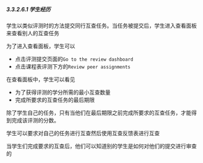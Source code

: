 ##### 3.3.2.6.1 学生经历

学生以类似评测时的方法提交同行互查任务。当任务被提交后，学生进入查看面板来查看别人的互查任务

为了进入查看面板，学生可以
* 点击评测提交页面的`Go to the review dashboard`
* 点击课程表评测下方的`Review peer assignments`

在查看面板中，学生可以看见
* 为了获得评测的学分所需的最小互查数量
* 完成所要求的互查任务的最后期限

除了学生自己的任务，只有当他们在最后期限之前完成所要求的互查任务，才能得到完成该评测的分数。

学生可以要求对自己的任务进行互查然后使用互查反馈表进行互查

当学生们完成要求的互查后，他们可以知道别的学生是如何对他们的提交进行审查的

